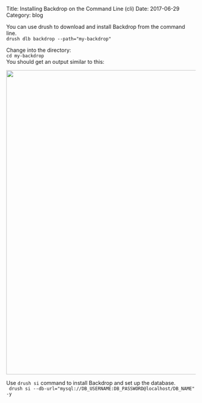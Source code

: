 Title: Installing Backdrop on the Command Line (cli)
Date: 2017-06-29
Category: blog


<p>You can use drush to download and install Backdrop from the command line.<br />
<code>drush dlb backdrop --path="my-backdrop"</code></p>

<p>Change into the directory:<br />
<code>cd my-backdrop</code><br />
You should get an output similar to this:</p>

<p><img alt="" data-file-id="12" src="/images/drush-si-screenshot.png" width="808" /></p>

<p>Use <code class="inline">drush si</code> command to install Backdrop and set up the database.<br />
<code> drush si --db-url="mysql://DB_USERNAME:DB_PASSWORD@localhost/DB_NAME" -y </code></p>


